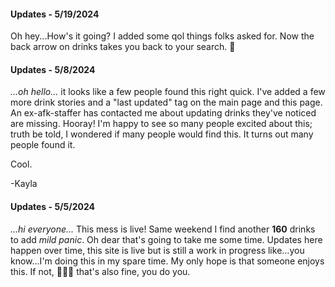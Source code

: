#### Updates - 5/19/2024
Oh hey...How's it going? I added some qol things folks asked for. Now the back arrow on drinks takes you back to your search. 🎉

#### Updates - 5/8/2024
_...oh hello..._ it looks like a few people found this right quick. I've added a few more drink stories and a "last updated" tag on the main page and this page. An ex-afk-staffer has contacted me about updating drinks they've noticed are missing. Hooray! I'm happy to see so many people excited about this; truth be told, I wondered if many people would find this. It turns out many people found it.

Cool.

-Kayla

#### Updates - 5/5/2024
_...hi everyone..._
This mess is live! Same weekend I find another **160** drinks to add _mild panic_. Oh dear that's going to take me some time. Updates here happen over time, this site is live but is still a work in progress like...you know...I'm doing this in my spare time. My only hope is that someone enjoys this. If not, 🤷🏻‍♀️ that's also fine, you do you.